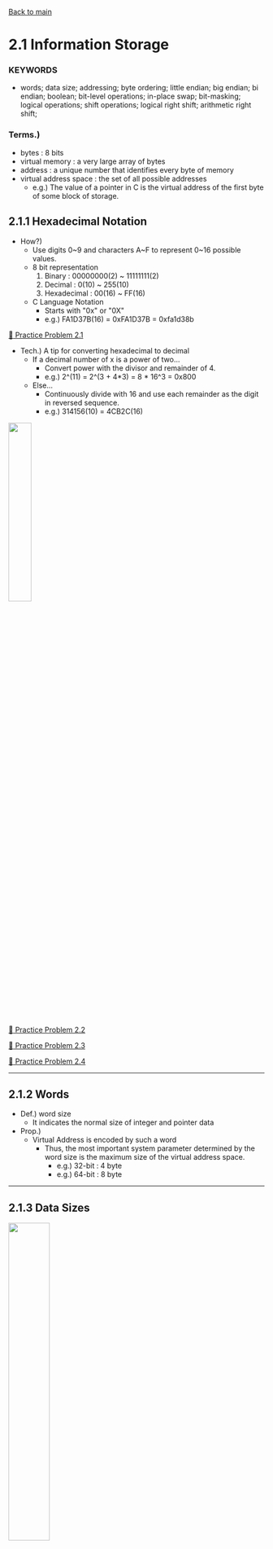 [Back to main](https://github.com/JoonHyeok-hozy-Kim/computer_systems_study#readme)

# 2.1 Information Storage


### KEYWORDS
* words; data size; addressing; byte ordering; little endian; big endian; bi endian; boolean; bit-level operations; in-place swap; bit-masking; logical operations; shift operations; logical right shift; arithmetic right shift;


### Terms.)
* bytes : 8 bits
* virtual memory : a very large array of bytes
* address : a unique number that identifies every byte of memory
* virtual address space : the set of all possible addresses
  * e.g.) The value of a pointer in C is the virtual address of the first byte of some block of storage.

## 2.1.1 Hexadecimal Notation
* How?)
  * Use digits 0\~9 and characters A\~F to represent 0\~16 possible values.
  * 8 bit representation
    1. Binary : 00000000(2) ~ 11111111(2)
    2. Decimal : 0(10) ~ 255(10)
    3. Hexadecimal : 00(16) ~ FF(16)
  * C Language Notation
    * Starts with "0x" or "0X"
    * e.g.) FA1D37B(16) = 0xFA1D37B = 0xfa1d38b

[:orange_book: Practice Problem 2.1](https://github.com/JoonHyeok-hozy-Kim/computer_systems_study/blob/main/contents/ch_02/problems/practice_problems.md#-practice-problem-21)

* Tech.) A tip for converting hexadecimal to decimal
  * If a decimal number of x is a power of two...
    * Convert power with the divisor and remainder of 4.
    * e.g.) 2^(11) = 2^(3 + 4*3) = 8 * 16^3 = 0x800
  * Else...
    * Continuously divide with 16 and use each remainder as the digit in reversed sequence.
    * e.g.) 314156(10) = 4CB2C(16)

<p align="left">
  <img src="https://github.com/JoonHyeok-hozy-Kim/computer_systems_study/blob/main/contents/ch_02/images/02_01_01_decimal_to_hexadecimal.png" width="30%">
</p>

[:orange_book: Practice Problem 2.2](https://github.com/JoonHyeok-hozy-Kim/computer_systems_study/blob/main/contents/ch_02/problems/practice_problems.md#-practice-problem-22)

[:orange_book: Practice Problem 2.3](https://github.com/JoonHyeok-hozy-Kim/computer_systems_study/blob/main/contents/ch_02/problems/practice_problems.md#-practice-problem-23)

[:orange_book: Practice Problem 2.4](https://github.com/JoonHyeok-hozy-Kim/computer_systems_study/blob/main/contents/ch_02/problems/practice_problems.md#-practice-problem-24)

---
  


## 2.1.2 Words
* Def.) word size
  * It indicates the normal size of integer and pointer data
* Prop.)
  * Virtual Address is encoded by such a word
    * Thus, the most important system parameter determined by the word size is the maximum size of the virtual address space.
      * e.g.) 32-bit : 4 byte
      * e.g.) 64-bit : 8 byte

---
  
  

## 2.1.3 Data Sizes

<p align="left">
  <img src="https://github.com/JoonHyeok-hozy-Kim/computer_systems_study/blob/main/contents/ch_02/images/02_01_03_data_sizes.png" width="40%">
</p>

* C Language 
  * Data types that use the full word size of the machine : 32-bit / 64-bit
    * long long int
    * pointer

---
  
  

## 2.1.4 Addressing and Byte Ordering
* Concept) Convention Establishment
  1. What the address object will be?
  2. How we will order the bytes in memory?

* Example)
  * Suppose an integer variable *x* with...
    * address *&x* : 0x100
    * value : 0x01234567
    * size : 4 bytes (In case of long int in 64-bit machine or long long int, the size will be 8 bytes.)
  * Then 4 bytes of *x* would be contiguously stored in memory locations : 0x100, 0x101, 0x102, and 0x103.
  * In bit representation, [ x31, x30, x29, ... , x2, x1, x0 ]
    * which can be grouped by bytes : [ x31, x30, ... , x24 ], [ x23, x22, ... , x16 ], ... , [ x7, x6, ... , x0 ]
    * Term.)
      * Most significant byte : [ x24, x25, ... , x31 ]
      * Least significant byte : [ x0, x1, ... , x7 ]

* Concept) Little Endian
  * Def.) Machines choose to store objects in memory ordered from least significant byte to most
  * Usages : most Intel-compatible machines

* Concept) Big Endian
  * Def.) Machines choose to store objects in memory ordered from most significant byte to least
  * Usages : most machines from IBM and Sun Microsystems

<p align="center">
  <img src="https://github.com/JoonHyeok-hozy-Kim/computer_systems_study/blob/main/contents/ch_02/images/02_01_04_little_vs_big_endian.png" width="40%">
</p>

* Concept) Bi Endian
  * Def.) Configured to operate as either little- or big- endian.

* Analysis) Cases when byte ordering can be issue to programmers
  1. When binary data are communicated over a different machines.
  2. Machine level program inspection
  3. When programs are written that circumvent the normal type system : [Test](https://github.com/JoonHyeok-hozy-Kim/computer_systems_study/blob/main/contents/ch_02/programs/nt_02_01_04_print_tye_byte.c)

[:orange_book: Practice Problem 2.5](https://github.com/JoonHyeok-hozy-Kim/computer_systems_study/blob/main/contents/ch_02/problems/practice_problems.md#-practice-problem-25)

[:orange_book: Practice Problem 2.6](https://github.com/JoonHyeok-hozy-Kim/computer_systems_study/blob/main/contents/ch_02/problems/practice_problems.md#-practice-problem-26)

---
  
  

## 2.1.5 Representing Strings
* Concept) String in C
  * Encoded by an array of characters
  * Terminated by the null character : '\0'
  * Props.
    * ASCII code for decimal digit number *n* is 0x3*n*.
      * e.g.) '0' : 0x30, '1' : 0x31, '2' : 0x32, ...
    * ASCII code for the null character is 0x00.
 
[:orange_book: Practice Problem 2.7](https://github.com/JoonHyeok-hozy-Kim/computer_systems_study/blob/main/contents/ch_02/problems/practice_problems.md#-practice-problem-27)

---
  
  

## 2.1.6 Representing Code
* Props.)
  * Different machine types use different and incompatible instructions and encodings.
  * Even identical processors running different OS have differences in their coding conventions.
    * Recall that machine has no information about the original source program.

<p align="center">
  <img src="https://github.com/JoonHyeok-hozy-Kim/computer_systems_study/blob/main/contents/ch_02/images/02_01_06_code_representations_by_os.png" width="60%">
</p>

---
  
  

## 2.1.7 Introduction to Boolean Algebra

<p align="center">
  <img src="https://github.com/JoonHyeok-hozy-Kim/computer_systems_study/blob/main/contents/ch_02/images/02_01_07_bit_operation_examples.png" width="60%">
</p>

<p align="center">
  <img src="https://github.com/JoonHyeok-hozy-Kim/computer_systems_study/blob/main/contents/ch_02/images/02_01_06_code_representations_by_os.png" width="60%">
</p>
 
[:orange_book: Practice Problem 2.8](https://github.com/JoonHyeok-hozy-Kim/computer_systems_study/blob/main/contents/ch_02/problems/practice_problems.md#-practice-problem-28)

[:orange_book: Practice Problem 2.9](https://github.com/JoonHyeok-hozy-Kim/computer_systems_study/blob/main/contents/ch_02/problems/practice_problems.md#-practice-problem-29)

---
  
  

## 2.1.8 Bit-Level Operations in C
#### Tech.) Bit-wise Boolean Operations in C
* Operators
  * | : or
  * & : and
  * ~ : not
  * ^ : exclusive-or
* Prop.) Can be applied to any "integral" data type.
  * ex.) char, int, short, long, long long, unsigned

<p align="center">
  <img src="https://github.com/JoonHyeok-hozy-Kim/computer_systems_study/blob/main/contents/ch_02/images/02_01_08_bit_wise_operations.png" width="80%">
</p>

[:orange_book: Practice Problem 2.10. AKA In-Place-Swap](https://github.com/JoonHyeok-hozy-Kim/computer_systems_study/blob/main/contents/ch_02/problems/practice_problems.md#-practice-problem-210)

[:orange_book: Practice Problem 2.11](https://github.com/JoonHyeok-hozy-Kim/computer_systems_study/blob/main/contents/ch_02/problems/practice_problems.md#-practice-problem-211)

#### Tech.) bit-masking
* Operators
  * AND : &
  * OR  : |
  * NOT : ~
  * XOR : ^
* How to indicate least significant byte of x?
  * Sol.) x & 0xFF
* How to create a data with a mask of all ones REGARDLESS of the word size?
  * ~0
    * [Test with C](https://github.com/JoonHyeok-hozy-Kim/computer_systems_study/blob/main/contents/ch_02/programs/nt_02_01_10_bit_masking.c)

[:orange_book: Practice Problem 2.12](https://github.com/JoonHyeok-hozy-Kim/computer_systems_study/blob/main/contents/ch_02/problems/practice_problems.md#-practice-problem-212)

[:orange_book: Practice Problem 2.13](https://github.com/JoonHyeok-hozy-Kim/computer_systems_study/blob/main/contents/ch_02/problems/practice_problems.md#-practice-problem-213)

---
  
  

## 2.1.9 Logical Operations in C
* Operators
  * AND : &&
  * OR  : ||
  * NOT : !
* Values
  * True : Any non-zero value
  * False : 0
* Props.)
  * The logical operators do not evaluate their second argument if the result of the expression can be determined by evaluating the first argument.
    * "a && 5/a" where a = 0, never cause the zero-division problem.


[:orange_book: Practice Problem 2.14](https://github.com/JoonHyeok-hozy-Kim/computer_systems_study/blob/main/contents/ch_02/problems/practice_problems.md#-practice-problem-214)

[:orange_book: Practice Problem 2.15](https://github.com/JoonHyeok-hozy-Kim/computer_systems_study/blob/main/contents/ch_02/problems/practice_problems.md#-practice-problem-215)


---
  
  

## 2.1.10 Shift Operations in C
* Left Shift
  * "x << k"
    * For x = [x_(n-1), x_(n-2), ... , x_1, x_0] and 0 <= k <= n-1,
    * (x << k) = [x_(n-k-1), x_(n-k-2), ... , x_1, x_0, 0, 0, ... , 0]
* Right Shift
  * Two Types
    1. Logical Right Shift
       * "x >> k"
         * Fill the left end with k zeros.
         * Thus, (x >> k) = [0, 0, ... , 0, x_(n-1), x_(n-2), ... , x_k]
    2. Arithmetic Right Shift
       * "x >> k"
         * Fill the left with k repeated most significant bit
         * Thus, (x >> k) = [x_(n-1), x_(n-1), ... , x_(n-1), x_(n-1), x_(n-2), ... , x_k]

<p align="center">
  <img src="https://github.com/JoonHyeok-hozy-Kim/computer_systems_study/blob/main/contents/ch_02/images/02_01_10_shift_operations.png" width="30%">
</p>

* Prop.) C Standard for Right Shift
  * Not precisely defined.
  * But
    * unsigned data should use logical right-shift
    * signed data can use both logical and arithmetic right-shift.
      * Still, almost all compiler/machine combinations use arithmetic right-shfits for signed data.
      * Java differentiates by ">>" for arithmetic and ">>>" for logical.

* Warning) Shifting by k, for large values of k
  * Suppose k >= w on a w-bit machine.
  * Then the result will be useless.
  * In case of C, it shifts by (k % w) if (k >= w).


[:orange_book: Practice Problem 2.16](https://github.com/JoonHyeok-hozy-Kim/computer_systems_study/blob/main/contents/ch_02/problems/practice_problems.md#-practice-problem-216)



[Back to main](https://github.com/JoonHyeok-hozy-Kim/computer_systems_study#readme)